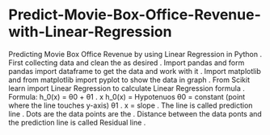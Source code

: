 # Predict-Movie-Box-Office-Revenue-with-Linear-Regression
Predicting Movie Box Office Revenue by using Linear Regression in Python .
First collecting data and clean the as desired .
Import pandas and form pandas import dataframe to get the data and work with it .
Import matplotlib and from matplotlib import pyplot to show the data in graph .
From Scikit learn import Linear Regression to calculate Linear Regression formula .
Formula: h_0(x) = θ0 + θ1 . x 
h_0(x) = Hypotenuos 
θ0 = constant (point where the line touches y-axis) 
θ1 . x = slope .
The line is called prediction line .
Dots are the data points are the .
Distance between the data ponts and the prediction line is called Residual line .

